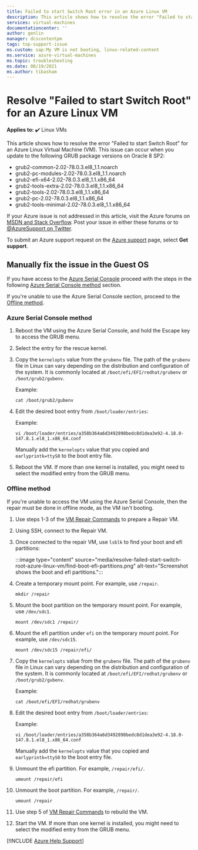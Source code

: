 ```yaml
---
title: Failed to start Switch Root error in an Azure Linux VM
description: This article shows how to resolve the error "Failed to start Switch Root" for an Azure Linux Virtual Machine (VM).
services: virtual-machines
documentationcenter: ''
author: genlin
manager: dcscontentpm
tags: top-support-issue
ms.custom: sap:My VM is not booting, linux-related-content
ms.service: azure-virtual-machines
ms.topic: troubleshooting
ms.date: 08/19/2021
ms.author: tibasham
---
```

# Resolve "Failed to start Switch Root" for an Azure Linux VM

**Applies to:** :heavy_check_mark: Linux VMs

This article shows how to resolve the error "Failed to start Switch Root" for an Azure Linux Virtual Machine (VM). This issue can occur when you update to the following GRUB package versions on Oracle 8 SP2:

- grub2-common-2.02-78.0.3.el8_1.1.noarch
- grub2-pc-modules-2.02-78.0.3.el8_1.1.noarch
- grub2-efi-x64-2.02-78.0.3.el8_1.1.x86_64
- grub2-tools-extra-2.02-78.0.3.el8_1.1.x86_64
- grub2-tools-2.02-78.0.3.el8_1.1.x86_64
- grub2-pc-2.02-78.0.3.el8_1.1.x86_64
- grub2-tools-minimal-2.02-78.0.3.el8_1.1.x86_64

If your Azure issue is not addressed in this article, visit the Azure forums on [MSDN and Stack Overflow](https://azure.microsoft.com/support/forums/). Post your issue in either these forums or to [@AzureSupport on Twitter](https://twitter.com/AzureSupport).

To submit an Azure support request on the [Azure support](https://azure.microsoft.com/support/options/) page, select **Get support**.

## Manually fix the issue in the Guest OS

If you have access to the [Azure Serial Console](serial-console-linux.md) proceed with the steps in the following [Azure Serial Console method](#azureconsole) section.

If you're unable to use the Azure Serial Console section, proceed to the [Offline method](#offlinemethod).

### <a name="azureconsole"></a>Azure Serial Console method

1. Reboot the VM using the Azure Serial Console, and hold the Escape key to access the GRUB menu.

2. Select the entry for the rescue kernel.

3. Copy the `kernelopts` value from the `grubenv` file. The path of the `grubenv` file in Linux can vary depending on the distribution and configuration of the system. It is commonly located at `/boot/efi/EFI/redhat/grubenv` or `/boot/grub2/gubenv`.


   Example:

   ```console
   cat /boot/grub2/gubenv
   ```

4. Edit the desired boot entry from `/boot/loader/entries`:  

   Example:

   ```console
   vi /boot/loader/entries/a358b364a6d3492898bedc8d1dea3e92-4.18.0-147.8.1.el8_1.x86_64.conf
   ```
   Manually add the `kernelopts` value that you copied and `earlyprintk=ttyS0` to the boot entry file.
   
5. Reboot the VM. If more than one kernel is installed, you might need to select the modified entry from the GRUB menu.

### <a name="offlinemethod"></a>Offline method

If you're unable to access the VM using the Azure Serial Console, then the repair must be done in offline mode, as the VM isn't booting.

1. Use steps 1-3 of the [VM Repair Commands](repair-linux-vm-using-azure-virtual-machine-repair-commands.md) to prepare a Repair VM.

2. Using SSH, connect to the Repair VM.

3. Once connected to the repair VM, use `lsblk` to find your boot and efi partitions:

   :::image type="content" source="media/resolve-failed-start-switch-root-azure-linux-vm/find-boot-efi-partitions.png" alt-text="Screenshot shows the boot and efi partitions.":::

4. Create a temporary mount point. For example, use `/repair`.

   `mkdir /repair`

5. Mount the boot partition on the temporary mount point. For example, use `/dev/sdc1`.

   `mount /dev/sdc1 /repair/`

6. Mount the efi partition under `efi` on the temporary mount point. For example, use `/dev/sdc15`.

   `mount /dev/sdc15 /repair/efi/`

7. Copy the `kernelopts` value from the `grubenv` file. The path of the `grubenv` file in Linux can vary depending on the distribution and configuration of the system. It is commonly located at `/boot/efi/EFI/redhat/grubenv` or `/boot/grub2/gubenv`.

   Example:

   ```console
   cat /boot/efi/EFI/redhat/grubenv
   ```

8. Edit the desired boot entry from `/boot/loader/entries`:

   Example:

   ```console
   vi /boot/loader/entries/a358b364a6d3492898bedc8d1dea3e92-4.18.0-147.8.1.el8_1.x86_64.conf
   ```
   Manually add the `kernelopts` value that you copied and `earlyprintk=ttyS0` to the boot entry file.
   
9. Unmount the efi partition. For example,   `/repair/efi/`.

   `umount /repair/efi`

10. Unmount the boot partition. For example,  `/repair/`.

    `umount /repair`

11. Use step 5 of [VM Repair Commands](repair-linux-vm-using-azure-virtual-machine-repair-commands.md) to rebuild the VM.

12. Start the VM. If more than one kernel is installed, you might need to select the modified entry from the GRUB menu.

[!INCLUDE [Azure Help Support](../../../includes/azure-help-support.md)]
